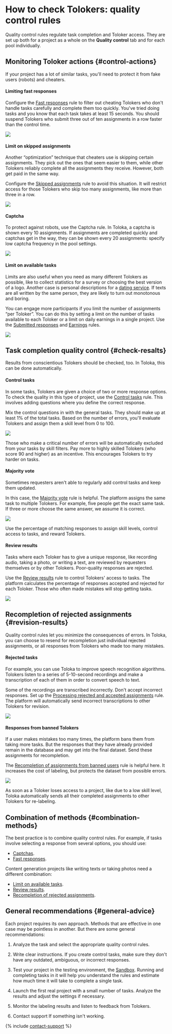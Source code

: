 # How to check Tolokers: quality control rules

Quality control rules regulate task completion and Toloker access. They are set up both for a project as a whole on the **Quality control** tab and for each pool individually.

## Monitoring Toloker actions {#control-actions}

If your project has a lot of similar tasks, you'll need to protect it from fake users (robots) and cheaters.

#### Limiting fast responses

Configure the [Fast responses](quick-answers.md) rule to filter out cheating Tolokers who don't handle tasks carefully and complete them too quickly. You've tried doing tasks and you know that each task takes at least 15 seconds. You should suspend Tolokers who submit three out of ten assignments in a row faster than the control time.

![](../_images/cp-quick_answers.png)

#### Limit on skipped assignments

Another “optimization” technique that cheaters use is skipping certain assignments. They pick out the ones that seem easier to them, while other Tolokers reliably complete all the assignments they receive. However, both get paid in the same way.

Configure the [Skipped assignments](skipped-assignments.md) rule to avoid this situation. It will restrict access for those Tolokers who skip too many assignments, like more than three in a row.

![](../_images/cp-skipped_assignments.png)

#### Captcha

To protect against robots, use the Captcha rule. In Toloka, a captcha is shown every 10 assignments. If assignments are completed quickly and captchas get in the way, they can be shown every 20 assignments: specify low captcha frequency in the pool settings.

![](../_images/cp-captcha.png)

#### Limit on available tasks

Limits are also useful when you need as many different Tolokers as possible, like to collect statistics for a survey or choosing the best version of a logo. Another case is personal descriptions for a [dating service](https://rb.ru/opinion/chat-bot-dataset/). If texts are all written by the same person, they are likely to turn out monotonous and boring.

You can engage more participants if you limit the number of assignments “per Toloker”. You can do this by setting a limit on the number of tasks available to each Toloker or a limit on daily earnings in a single project. Use the [Submitted responses](submitted-answers.md) and [Earnings](income.md) rules.

![](../_images/cp-submitted_answers.png)

## Task completion quality control {#check-resalts}

Results from conscientious Tolokers should be checked, too. In Toloka, this can be done automatically.

#### Control tasks

In some tasks, Tolokers are given a choice of two or more response options. To check the quality in this type of project, use the [Control tasks](goldenset.md) rule. This involves adding questions where you define the correct response.

Mix the control questions in with the general tasks. They should make up at least 1% of the total tasks. Based on the number of errors, you'll evaluate Tolokers and assign them a skill level from 0 to 100.

![](../_images/cp-goldenset.png)

Those who make a critical number of errors will be automatically excluded from your tasks by skill filters. Pay more to highly skilled Tolokers (who score 90 and higher) as an incentive. This encourages Tolokers to try harder on tasks.

#### Majority vote

Sometimes requesters aren't able to regularly add control tasks and keep them updated.

In this case, the [Majority vote](mvote.md) rule is helpful. The platform assigns the same task to multiple Tolokers. For example, five people get the exact same task. If three or more choose the same answer, we assume it is correct.

![](../_images/cp-mvote.png)

Use the percentage of matching responses to assign skill levels, control access to tasks, and reward Tolokers.

#### Review results

Tasks where each Toloker has to give a unique response, like recording audio, taking a photo, or writing a text, are reviewed by requesters themselves or by other Tolokers. Poor-quality responses are rejected.

Use the [Review results](reviewing-assignments.md) rule to control Tolokers' access to tasks. The platform calculates the percentage of responses accepted and rejected for each Toloker. Those who often made mistakes will stop getting tasks.

![](../_images/cp-reviewing_assignments.png)

## Recompletion of rejected assignments {#revision-results}

Quality control rules let you minimize the consequences of errors. In Toloka, you can choose to resend for recompletion just individual rejected assignments, or all responses from Tolokers who made too many mistakes.

#### Rejected tasks

For example, you can use Toloka to improve speech recognition algorithms. Tolokers listen to a series of 5-10-second recordings and make a transcription of each of them in order to convert speech to text.

Some of the recordings are transcribed incorrectly. Don't accept incorrect responses. Set up the [Processing rejected and accepted assignments](reassessment-after-accepting.md) rule. The platform will automatically send incorrect transcriptions to other Tolokers for revision.

![](../_images/cp-reassessment_after_accepting.png)

#### Responses from banned Tolokers

If a user makes mistakes too many times, the platform bans them from taking more tasks. But the responses that they have already provided remain in the database and may get into the final dataset. Send these assignments for recompletion.

The [Recompletion of assignments from banned users](restore-task-overlap.md) rule is helpful here. It increases the cost of labeling, but protects the dataset from possible errors.

![](../_images/cp-restore_task_overlap.png)

As soon as a Toloker loses access to a project, like due to a low skill level, Toloka automatically sends all their completed assignments to other Tolokers for re-labeling.

## Combination of methods {#combination-methods}

The best practice is to combine quality control rules. For example, if tasks involve selecting a response from several options, you should use:

- [Captchas](captcha.md).
- [Fast responses](quick-answers.md).

Content generation projects like writing texts or taking photos need a different combination:

- [Limit on available tasks](#limit-task).
- [Review results](reviewing-assignments.md).
- [Recompletion of rejected assignments](#revision-results).

## General recommendations {#general-advice}

Each project requires its own approach. Methods that are effective in one case may be pointless in another. But there are some general recommendations:

1. Analyze the task and select the appropriate quality control rules.

1. Write clear instructions. If you create control tasks, make sure they don't have any outdated, ambiguous, or incorrect responses.

1. Test your project in the testing environment, the [Sandbox](sandbox.md). Running and completing tasks in it will help you understand the rules and estimate how much time it will take to complete a single task.

1. Launch the first real project with a small number of tasks. Analyze the results and adjust the settings if necessary.

1. Monitor the labeling results and listen to feedback from Tolokers.

1. Contact support If something isn't working.

{% include [contact-support](../_includes/contact-support-help.md) %}